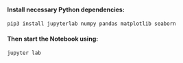 #### Install necessary Python dependencies:

```
pip3 install jupyterlab numpy pandas matplotlib seaborn
```

#### Then start the Notebook using:

```
jupyter lab
```